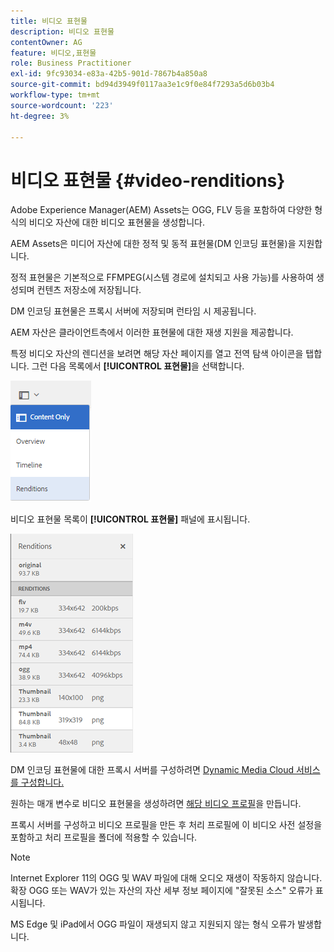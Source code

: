```yaml
---
title: 비디오 표현물
description: 비디오 표현물
contentOwner: AG
feature: 비디오,표현물
role: Business Practitioner
exl-id: 9fc93034-e83a-42b5-901d-7867b4a850a8
source-git-commit: bd94d3949f0117aa3e1c9f0e84f7293a5d6b03b4
workflow-type: tm+mt
source-wordcount: '223'
ht-degree: 3%

---
```


# 비디오 표현물 {#video-renditions}

Adobe Experience Manager(AEM) Assets는 OGG, FLV 등을 포함하여 다양한 형식의 비디오 자산에 대한 비디오 표현물을 생성합니다.

AEM Assets은 미디어 자산에 대한 정적 및 동적 표현물(DM 인코딩 표현물)을 지원합니다.

정적 표현물은 기본적으로 FFMPEG(시스템 경로에 설치되고 사용 가능)를 사용하여 생성되며 컨텐츠 저장소에 저장됩니다.

DM 인코딩 표현물은 프록시 서버에 저장되며 런타임 시 제공됩니다.

AEM 자산은 클라이언트측에서 이러한 표현물에 대한 재생 지원을 제공합니다.

특정 비디오 자산의 렌디션을 보려면 해당 자산 페이지를 열고 전역 탐색 아이콘을 탭합니다. 그런 다음 목록에서 **[!UICONTROL 표현물]**&#x200B;을 선택합니다.

![chlimage_1-478](assets/chlimage_1-478.png)

비디오 표현물 목록이 **[!UICONTROL 표현물]** 패널에 표시됩니다.

![chlimage_1-479](assets/chlimage_1-479.png)

DM 인코딩 표현물에 대한 프록시 서버를 구성하려면 [Dynamic Media Cloud 서비스를 구성합니다.](config-dynamic.md)

원하는 매개 변수로 비디오 표현물을 생성하려면 [해당 비디오 프로필](video-profiles.md)을 만듭니다.

프록시 서버를 구성하고 비디오 프로필을 만든 후 처리 프로필에 이 비디오 사전 설정을 포함하고 처리 프로필을 폴더에 적용할 수 있습니다.

>[!NOTE]
>
>Internet Explorer 11의 OGG 및 WAV 파일에 대해 오디오 재생이 작동하지 않습니다. 확장 OGG 또는 WAV가 있는 자산의 자산 세부 정보 페이지에 &quot;잘못된 소스&quot; 오류가 표시됩니다.
>
>MS Edge 및 iPad에서 OGG 파일이 재생되지 않고 지원되지 않는 형식 오류가 발생합니다.
